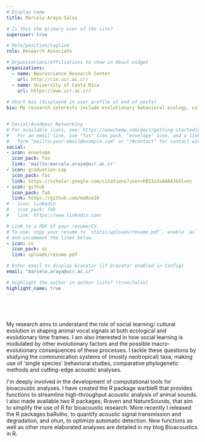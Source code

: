 ```yaml
---
# Display name
title: Marcelo Araya-Salas

# Is this the primary user of the site?
superuser: true

# Role/position/tagline
role: Research Associate

# Organizations/Affiliations to show in About widget
organizations:
  - name: Neuroscience Research Center
    url: http://cin.ucr.ac.cr/
  - name: University of Costa Rica
    url: https://www.ucr.ac.cr/
  
# Short bio (displayed in user profile at end of posts)
bio: My research interests include evolutionary behavioral ecology, cultural evolution, scientific programming and all possible combinations of them


# Social/Academic Networking
# For available icons, see: https://wowchemy.com/docs/getting-started/page-builder/#icons
#   For an email link, use "fas" icon pack, "envelope" icon, and a link in the
#   form "mailto:your-email@example.com" or "/#contact" for contact widget.
social:
- icon: envelope
  icon_pack: fas
  link: 'mailto:marcelo.araya@ucr.ac.cr'
- icon: graduation-cap
  icon_pack: fas
  link: https://scholar.google.com/citations?user=hB11x9sAAAAJ&hl=es
- icon: github
  icon_pack: fab
  link: https://github.com/maRce10
# - icon: linkedin
#   icon_pack: fab
#   link: https://www.linkedin.com/

# Link to a PDF of your resume/CV.
# To use: copy your resume to `static/uploads/resume.pdf`, enable `ai` icons in `params.toml`, 
# and uncomment the lines below.
- icon: cv
  icon_pack: ai
  link: uploads/resume.pdf

# Enter email to display Gravatar (if Gravatar enabled in Config)
email: "marcelo.araya@ucr.ac.cr"

# Highlight the author in author lists? (true/false)
highlight_name: true
---
```

<br>

<br>


My research aims to understand the role of social learning/ cultural evolution in shaping animal vocal signals at both ecological and evolutionary time frames. I am also interested in  how social learning is modulated by other evolutionary factors and  the possible macro-evolutionary consequences of these processes. I tackle these questions by studying the communication systems of (mostly neotropical) taxa, making use of 'single species' behavioral studies, comparative phylogenetic methods and cutting-edge acoustic analyses.

I'm deeply involved in the development of computational tools for bioacoustic analyses. I have created the R package warbleR that provides functions to streamline high-throughput acoustic analysis of animal sounds. I also made available two R packages, Rraven and NatureSounds, that aim to simplify the use of R for bioacoustic research. More recently I released  the R packages baRulho, to quantify acoustic signal transmission and degradation, and ohun, to optimize automatic detection. New functions as well as other more elaborated analyses are detailed in my blog Bioacoustics in R.

